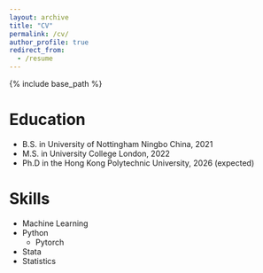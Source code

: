 ```yaml
---
layout: archive
title: "CV"
permalink: /cv/
author_profile: true
redirect_from:
  - /resume
---
```


{% include base_path %}

Education
======
* B.S. in University of Nottingham Ningbo China, 2021
* M.S. in University College London, 2022
* Ph.D in the Hong Kong Polytechnic University, 2026 (expected)
  
Skills
======
* Machine Learning
* Python
  * Pytorch
* Stata
* Statistics

<!--
Publications
======
  <ul>{% for post in site.publications %}
    {% include archive-single-cv.html %}
  {% endfor %}</ul>
-->
